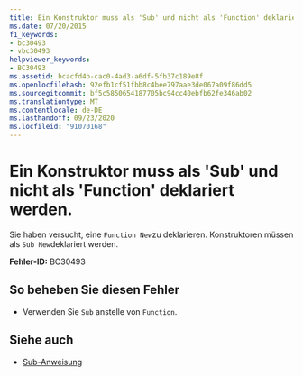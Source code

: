 ```yaml
---
title: Ein Konstruktor muss als 'Sub' und nicht als 'Function' deklariert werden.
ms.date: 07/20/2015
f1_keywords:
- bc30493
- vbc30493
helpviewer_keywords:
- BC30493
ms.assetid: bcacfd4b-cac0-4ad3-a6df-5fb37c189e8f
ms.openlocfilehash: 92efb1cf51fbb8c4bee797aae3de067a09f86dd5
ms.sourcegitcommit: bf5c5850654187705bc94cc40ebfb62fe346ab02
ms.translationtype: MT
ms.contentlocale: de-DE
ms.lasthandoff: 09/23/2020
ms.locfileid: "91070168"
---
```

# <a name="constructor-must-be-declared-as-a-sub-not-as-a-function"></a>Ein Konstruktor muss als 'Sub' und nicht als 'Function' deklariert werden.

Sie haben versucht, eine `Function New`zu deklarieren. Konstruktoren müssen als `Sub New`deklariert werden.  
  
 **Fehler-ID:** BC30493  
  
## <a name="to-correct-this-error"></a>So beheben Sie diesen Fehler  
  
- Verwenden Sie `Sub` anstelle von `Function`.  
  
## <a name="see-also"></a>Siehe auch

- [Sub-Anweisung](../language-reference/statements/sub-statement.md)
